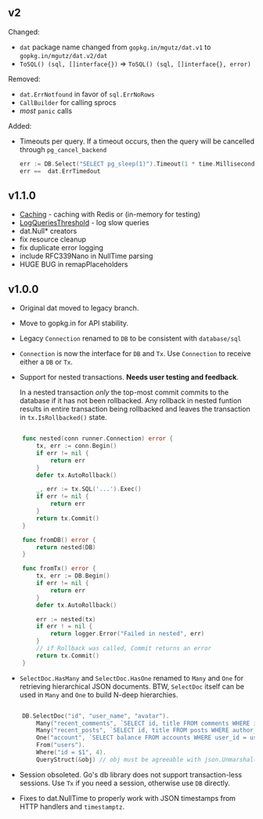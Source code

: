 

## v2

Changed:

*   `dat` package name changed from `gopkg.in/mgutz/dat.v1` to `gopkg.in/mgutz/dat.v2/dat`
*   `ToSQL() (sql, []interface{})` => `ToSQL() (sql, []interface{}, error)`

Removed:

*  `dat.ErrNotfound` in favor of `sql.ErrNoRows`
*  `CallBuilder` for calling sprocs
*  *most* `panic` calls

Added:

*   Timeouts per query. If a timeout occurs, then the query will be cancelled through
    `pg_cancel_backend`

    ```go
    err := DB.Select("SELECT pg_sleep(1)").Timeout(1 * time.Millisecond).Exec()
    err ==  dat.ErrTimedout
    ```


## v1.1.0

*   [Caching](https://github.com/mgutz/dat#caching) - caching with Redis or (in-memory for testing)
*   [LogQueriesThreshold](https://github.com/mgutz/dat#tracing-sql) - log slow queries
*   dat.Null* creators
*   fix resource cleanup
*   fix duplicate error logging
*   include RFC339Nano in NullTime parsing
*   HUGE BUG in remapPlaceholders

## v1.0.0

*   Original dat moved to legacy branch.

*   Move to gopkg.in for API stability.

*   Legacy `Connection` renamed to `DB` to be consistent with `database/sql`

*   `Connection` is now the interface for `DB` and `Tx`. Use `Connection` to
    receive either a `DB` or `Tx`.

*   Support for nested transactions. **Needs user testing and feedback**.

    In a nested transaction *only* the top-most commit commits to the
    database if it has not been rollbacked. Any rollback in nested
    funtion results in entire transaction being rollbacked and leaves the transaction
    in `tx.IsRollbacked()` state.

``` go

    func nested(conn runner.Connection) error {
        tx, err := conn.Begin()
        if err != nil {
            return err
        }
        defer tx.AutoRollback()

        _, err := tx.SQL('...').Exec()
        if err != nil {
            return err
        }
        return tx.Commit()
    }

    func fromDB() error {
        return nested(DB)
    }

    func fromTx() error {
        tx, err := DB.Begin()
        if err != nil {
            return err
        }
        defer tx.AutoRollback()

        err := nested(tx)
        if err ! = nil {
            return logger.Error("Failed in nested", err)
        }
        // if Rollback was called, Commit returns an error
        return tx.Commit()
    }

```

*   `SelectDoc.HasMany` and `SelectDoc.HasOne` renamed to `Many` and `One` for
    retrieving hierarchical JSON documents. BTW, `SelectDoc` itself can be used
    in `Many` and `One` to build N-deep hierarchies.

```go

    DB.SelectDoc("id", "user_name", "avatar").
        Many("recent_comments", `SELECT id, title FROM comments WHERE id = users.id LIMIT 10`).
        Many("recent_posts", `SELECT id, title FROM posts WHERE author_id = users.id LIMIT 10`).
        One("account", `SELECT balance FROM accounts WHERE user_id = users.id`).
        From("users").
        Where("id = $1", 4).
        QueryStruct(&obj) // obj must be agreeable with json.Unmarshal()

```

*   Session obsoleted. Go's db library does not support transaction-less
    sessions. Use `Tx` if you need a session, otherwise use `DB` directly.

*   Fixes to dat.NullTime to properly work with JSON timestamps from HTTP
    handlers and `timestamptz`.

